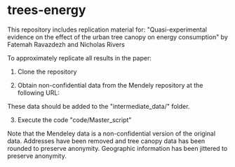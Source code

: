# trees-energy

This repository includes replication material for:
"Quasi-experimental evidence on the effect of the urban tree canopy on energy consumption"
by Fatemah Ravazdezh and Nicholas Rivers

To approximately replicate all results in the paper:
1. Clone the repository

2. Obtain non-confidential data from the Mendely repository at the following URL:

These data should be added to the "intermediate_data/" folder.

3. Execute the code "code/Master_script"

Note that the Mendeley data is a non-confidential version of the original data. Addresses have been removed and tree canopy data has been rounded to preserve anonymity. Geographic information has been jittered to preserve anonymity.
